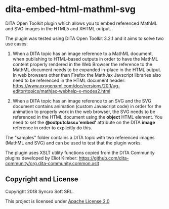 # dita-embed-html-mathml-svg
DITA Open Toolkit plugin which allows you to embed referenced MathML and SVG images in the HTML5 and XHTML output.

The plugin was tested using DITA Open Toolkit 3.2.1 and it aims to solve two use cases:

1. When a DITA topic has an image reference to a MathML document, when publishing to HTML-based outputs in order to have the MathML content properly rendered in the Web Browser the reference to the MathML document needs to be expanded in-place in the HTML output. In web browsers other than Firefox the MathJax Javscript libraries also need to be referenced in the HTML document header: https://www.oxygenxml.com/doc/versions/20.1/ug-editor/topics/mathjax-webhelp-x-modes2.html

1. When a DITA topic has an image reference to an SVG and the SVG document contains animation (custom Javascript code) in order for the animation to properly work in the web browser, the SVG needs to be referenced in the HTML document using the **object** HTML element. You need to set the **@outputclass='embed'** attribute on the DITA **image** reference in order to explicitly do this.

The "samples" folder contains a DITA topic with two referenced images (MathML and SVG) and can be used to test that the plugin works.

The plugin uses XSLT utility functions copied from the DITA Community plugins developed by Eliot Kimber: https://github.com/dita-community/org.dita-community.common.xslt

Copyright and License
---------------------
Copyright 2018 Syncro Soft SRL.

This project is licensed under [Apache License 2.0](https://github.com/oxygenxml/dita-embed-html-mathml-svg/blob/master/LICENSE)
